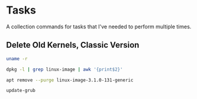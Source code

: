 Tasks
=====
A collection commands for tasks that I've needed to perform multiple times.

## Delete Old Kernels, Classic Version

```bash
uname -r
```

```bash
dpkg -l | grep linux-image | awk '{print$2}'
```

```bash
apt remove --purge linux-image-3.1.0-131-generic
```

```bash
update-grub
```
